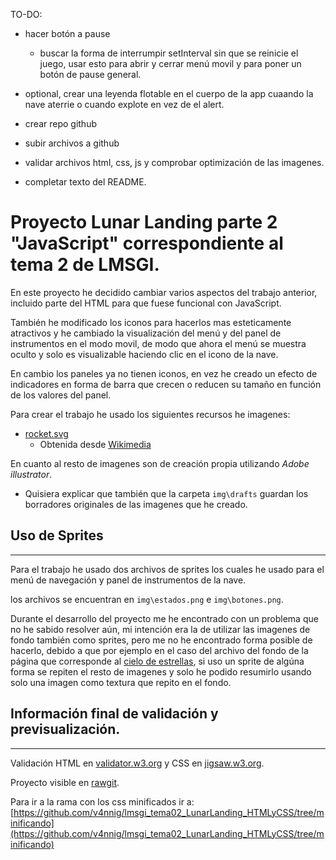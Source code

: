 TO-DO:

* hacer botón a pause
    * buscar la forma de interrumpir setInterval sin que se reinicie el juego, usar esto para abrir y cerrar menú movil y para poner un botón de pause general.

* optional, crear una leyenda flotable en el cuerpo de la app cuaando la nave aterrie o cuando explote en vez de el alert.

* crear repo github

* subir archivos a github

* validar archivos html, css, js y comprobar optimización de las imagenes.

* completar texto del README.
























# Proyecto Lunar Landing parte 2 "JavaScript" correspondiente al tema 2 de LMSGI.

En este proyecto he decidido cambiar varios aspectos del trabajo anterior, incluido parte del HTML para que fuese funcional con JavaScript.

También he modificado los iconos para hacerlos mas esteticamente atractivos y he cambiado la visualización del menú y del panel de instrumentos en el modo movil, de modo que ahora el menú se muestra oculto y solo es visualizable haciendo clic en el icono de la nave.

En cambio los paneles ya no tienen iconos, en vez he creado un efecto de indicadores en forma de barra que crecen o reducen su tamaño en función de los valores del panel.



Para crear el trabajo he usado los siguientes recursos he imagenes:

* [rocket.svg](img\borradores\rocket.svg)
    * Obtenida desde [Wikimedia](https://commons.wikimedia.org/wiki/File:Emojione_1F680.svg)

En cuanto al resto de imagenes son de creación propia utilizando *Adobe illustrator*.

* Quisiera explicar que también que la carpeta `img\drafts` guardan los borradores originales de las imagenes que he creado.

## Uso de Sprites
---

Para el trabajo he usado dos archivos de sprites los cuales he usado para el menú de navegación y panel de instrumentos de la nave.

los archivos se encuentran en `img\estados.png` e `img\botones.png`.

Durante el desarrollo del proyecto me he encontrado con un problema que no he sabido resolver aún, mi intención era la de utilizar las imagenes de fondo también como sprites, pero me no he encontrado forma posible de hacerlo, debido a que por ejemplo en el caso del archivo del fondo de la página que corresponde al [cielo de estrellas](img/cieloestrellado.png), si uso un sprite de algúna forma se repiten el resto de imagenes y solo he podido resumirlo usando solo una imagen como textura que repito en el fondo.


## Información final de validación y previsualización.
---

Validación HTML en [validator.w3.org](https://validator.w3.org/nu/?doc=https%3A%2F%2Frawgit.com%2Fv4nnig%2Flmsgi_tema02_LunarLanding_HTMLyCSS%2Fmaster%2Findex.html) y CSS en [jigsaw.w3.org](https://jigsaw.w3.org/css-validator/validator?uri=https%3A%2F%2Fvalidator.w3.org%2Fnu%2F%3Fdoc%3Dhttps%253A%252F%252Frawgit.com%252Fv4nnig%252Flmsgi_tema02_LunarLanding_HTMLyCSS%252Fmaster%252Findex.html&profile=css3&usermedium=all&warning=1&vextwarning=&lang=es).

Proyecto visible en [rawgit](https://rawgit.com/v4nnig/lmsgi_tema02_LunarLanding_HTMLyCSS/master/index.html).

Para ir a la rama con los css minificados ir a: [https://github.com/v4nnig/lmsgi_tema02_LunarLanding_HTMLyCSS/tree/minificando](https://github.com/v4nnig/lmsgi_tema02_LunarLanding_HTMLyCSS/tree/minificando)